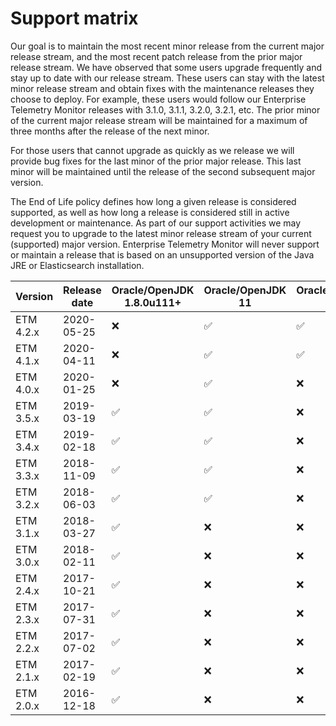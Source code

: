 # Support matrix

Our goal is to maintain the most recent minor release from the current major release stream, and the most recent patch release from the prior major release stream. We have observed that some users upgrade frequently and stay up to date with our release stream. These users can stay with the latest minor release stream and obtain fixes with the maintenance releases they choose to deploy. For example, these users would follow our Enterprise Telemetry Monitor releases with 3.1.0, 3.1.1, 3.2.0, 3.2.1, etc. The prior minor of the current major release stream will be maintained for a maximum of three months after the release of the next minor.

For those users that cannot upgrade as quickly as we release we will provide bug fixes for the last minor of the prior major release. This last minor will be maintained until the release of the second subsequent major version.

The End of Life policy defines how long a given release is considered supported, as well as how long a release is considered still in active development or maintenance. As part of our support activities we may request you to upgrade to the latest minor release stream of your current (supported) major version. Enterprise Telemetry Monitor will never support or maintain a release that is based on an unsupported version of the Java JRE or Elasticsearch installation.

Version | Release date | Oracle/OpenJDK 1.8.0u111+ | Oracle/OpenJDK 11 | Oracle/OpenJDK 14 | Elasticsearch | EOL | Maintained until
--- | --- | --- | --- | --- | --- | --- | ---
ETM 4.2.x | 2020-05-25 | :x:                | :white_check_mark: | :white_check_mark: | 7.x   | 2022-05-25 | 4.3.0
ETM 4.1.x | 2020-04-11 | :x:                | :white_check_mark: | :white_check_mark: | 7.x   | 2022-04-11 | 4.2.0
ETM 4.0.x | 2020-01-25 | :x:                | :white_check_mark: | :x:                | 7.x   | 2022-01-25 | 4.1.0
ETM 3.5.x | 2019-03-19 | :white_check_mark: | :white_check_mark: | :x:                | 6.6.x | 2021-03-19 | 5.0.0
ETM 3.4.x | 2019-02-18 | :white_check_mark: | :white_check_mark: | :x:                | 6.6.x | 2021-02-18 | 3.5.0
ETM 3.3.x | 2018-11-09 | :white_check_mark: | :white_check_mark: | :x:                | 6.4.x | 2020-11-09 | 3.4.0
ETM 3.2.x | 2018-06-03 | :white_check_mark: | :white_check_mark: | :x:                | 6.2.x | 2020-06-03 | 3.3.0
ETM 3.1.x | 2018-03-27 | :white_check_mark: | :x:                | :x:                | 6.2.x | 2020-03-27 | 3.2.0
ETM 3.0.x | 2018-02-11 | :white_check_mark: | :x:                | :x:                | 6.2.x | 2020-02-11 | 3.1.0
ETM 2.4.x | 2017-10-21 | :white_check_mark: | :x:                | :x:                | 5.6.x | 2019-10-21 | 4.0.0
ETM 2.3.x | 2017-07-31 | :white_check_mark: | :x:                | :x:                | 5.5.x | 2019-07-31 | 2.4.0
ETM 2.2.x | 2017-07-02 | :white_check_mark: | :x:                | :x:                | 5.4.x | 2019-07-02 | 2.3.0
ETM 2.1.x | 2017-02-19 | :white_check_mark: | :x:                | :x:                | 5.2.x | 2019-02-19 | 2.2.0
ETM 2.0.x | 2016-12-18 | :white_check_mark: | :x:                | :x:                | 5.1.x | 2018-12-18 | 2.1.0